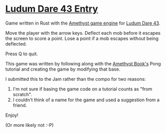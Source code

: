 # [Ludum Dare 43 Entry](https://ldjam.com/events/ludum-dare/43/jeorbs-folly)

Game written in Rust with the [Amethyst game engine](https://github.com/amethyst/amethyst/)
for [Ludum Dare 43](https://ldjam.com/events/ludum-dare/43/).

Move the player with the arrow keys.  Deflect each mob before it escapes the screen
to score a point.  Lose a point if a mob escapes without being deflected.

Press Q to quit.

This game was written by following along with the
[Amethyst Book's](https://www.amethyst.rs/book/latest/) Pong tutorial and creating the game by modifying that base.

I submitted this to the Jam rather than the compo for two reasons:
1. I'm not sure if basing the game code on a tutorial counts as "from scratch".
2. I couldn't think of a name for the game and used a suggestion from a friend.

Enjoy!

(Or more likely not :-P)
